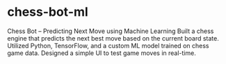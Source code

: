 # chess-bot-ml
Chess Bot – Predicting Next Move using Machine Learning
Built a chess engine that predicts the next best move based on the current board state.
Utilized Python, TensorFlow, and a custom ML model trained on chess game data.
Designed a simple UI to test game moves in real-time.
